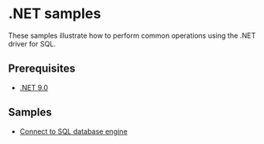 # .NET samples

These samples illustrate how to perform common operations using the .NET driver for SQL.

## Prerequisites

- [.NET 9.0](https://dotnet.microsoft.com/download)

## Samples

- [Connect to SQL database engine](001-connect/readme.md)
